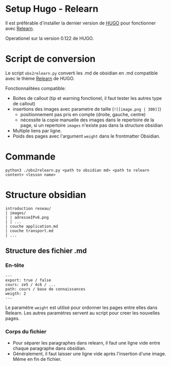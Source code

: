 # Setup Hugo - Relearn

Il est préférable d'installer la dernier version de [HUGO](https://gohugo.io/commands/hugo_server/) pour fonctionner avec [Relearn](https://mcshelby.github.io/hugo-theme-relearn/basics/installation/index.html).

Operationel sur la version 0.122 de HUGO.

# Script de conversion

Le script `obs2relearn.py` converti les .md de obsidian en .md compatible avec le thème [Relearn](https://github.com/McShelby/hugo-theme-relearn.git) de HUGO.

Fonctionnalitées compatible:
- Boites de callout (tip et warning fonctionel, il faut tester les autres type de callout)
- insertions des images avec parametre de taille (`![[image.png | 300]]`)
    - positionnement pas pris en compte (droite, gauche, centre)
    - nécessite la copie manuelle des images dans le repertoire de la page, si un repertoire `images` n'existe pas dans la structure obsidian
- Multiple liens par ligne.
- Poids des pages avec l'argument `weight` dans le frontmatter Obsidian.

# Commande
`python3 ./obs2relearn.py <path to obsidian md> <path to relearn content> <lesson name>`

# Structure obsidian
```
introduction reseau/
| images/
| | adresseIPv6.png
| | ...
| couche application.md
| couche transport.md
| ...
```

## Structure des fichier .md
### En-tête
```
---
export: true / false
cours: ze5 / 4c6 / ...
path: cours / base de connaissances
weigth: 2
---
```

Le paramètre `weight` est utilisé pour ordonner les pages entre elles dans Relearn. Les autres paramètres servent au script pour creer les nouvelles pages.

### Corps du fichier
- Pour séparer les paragraphes dans relearn, il faut une ligne vide entre chaque paragraphe dans obsidian.
- Généralement, il faut laisser une ligne vide après l'insertion d'une image. Même en fin de fichier.